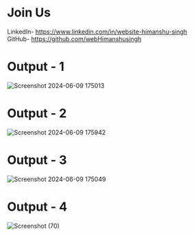 
# Join Us
LinkedIn- https://www.linkedin.com/in/website-himanshu-singh<br>
GitHub- https://github.com/webHimanshusingh<br>

# Output - 1
![Screenshot 2024-06-09 175013](https://github.com/webHimanshusingh/du-sol-website/assets/170223793/389f57c0-a789-4355-82df-a137bfdf6074)

 
# Output - 2

![Screenshot 2024-06-09 175942](https://github.com/webHimanshusingh/du-sol-website/assets/170223793/6783b1a6-61e8-49ca-b7eb-aa9aeff5ef34)


# Output - 3

![Screenshot 2024-06-09 175049](https://github.com/webHimanshusingh/du-sol-website/assets/170223793/5ef4c82f-5ddc-424f-b865-ee4903045c19)

# Output - 4

![Screenshot (70)](https://github.com/QuantumCoding123/Day-51-Eduford-Universiy-Landing-Page-Website/assets/166281221/d4d853b7-2a99-41bb-9b02-65302c577f25)
